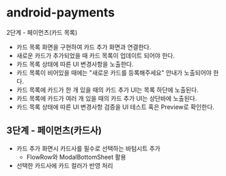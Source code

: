 # android-payments

2단계 - 페이먼츠(카드 목록)

- 카드 목록 화면을 구현하여 카드 추가 화면과 연결한다.
- 새로운 카드가 추가되었을 때 카드 목록이 업데이트 되어야 한다.
- 카드 목록 상태에 따른 UI 변경사항을 노출한다.
- 카드 목록이 비어있을 때에는 "새로운 카드를 등록해주세요" 안내가 노출되어야 한다.
- 카드 목록에 카드가 한 개 있을 때의 카드 추가 UI는 목록 하단에 노출된다.
- 카드 목록에 카드가 여러 개 있을 때의 카드 추가 UI는 상단바에 노출된다.
- 카드 목록 상태에 따른 UI 변경사항 검증을 UI 테스트 혹은 Preview로 확인한다.


## 3단계 - 페이먼츠(카드사)

- 카드 추가 화면시 카드사를 필수로 선택하는 바텀시트 추가
  - FlowRow와 ModalBottomSheet 활용
- 선택한 카드사에 카드 컬러가 반영 처리 
